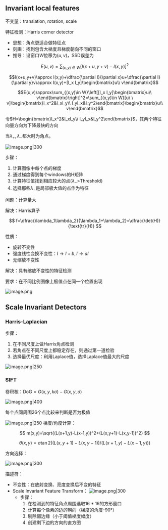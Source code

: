 ## Invariant local features
不变量：translation, rotation, scale

特征检测：Harris corner detector

+ 思想：角点更适合做特征点
+ 刻画：找到包含大梯度且梯度朝向不同的窗口
+ 推导：设窗口$W$位移为$(u,v)$，SSD误差为

$$
E(u,v)=\sum_{(x,y)\in W}[I(x+u,y+v)-I(x,y)]^2
$$

$$I(x+u,y+v)\approx I(x,y)+\dfrac{\partial I}{\partial x}u+\dfrac{\partial I}{\partial y}v\approx I(x,y)+[I_x I_y]\begin{bmatrix}u\\ v\end{bmatrix}$$

$$E(u,v)\approx\sum_{(x,y)\in W}\left[[I_x I_y]\begin{bmatrix}u\\ v\end{bmatrix}\right]^2=\sum_{(x,y)\in W}[u\ \ v]\begin{bmatrix}I_x^2&I_xI_y\\ I_yI_x&I_y^2\end{bmatrix}\begin{bmatrix}u\\ v\end{bmatrix}$$

令$H=\begin{bmatrix}I_x^2&I_xI_y\\ I_yI_x&I_y^2\end{bmatrix}$，其两个特征向量方向为下降最快的方向

当$\lambda_+,\lambda_-$都大时为角点。

![image.png|300](https://s2.loli.net/2023/12/14/CX5PfJFq9eGWxv1.png)

步骤：

1. 计算图像中每个点的梯度
2. 通过梯度得到每个windows的H矩阵
3. 计算特征值找到相应较大的点($\lambda_-$>Threshold)
4. 选择那些$\lambda_-$是局部极大值的点作为特征

问题：计算量大

解决：Harris算子

$$
f=\dfrac{\lambda_1\lambda_2}{\lambda_1+\lambda_2}=\dfrac{\det(H)}{\text{tr}(H)}
$$

性质：

+ 旋转不变性
+ 强度线性变换不变性：$I\to I+b,I\to aI$
+ 无缩放不变性

解决：具有缩放不变性的特征检测

要求：在不同比例图像上极值点在同一个位置出现

![image.png](https://s2.loli.net/2023/12/14/zbY9xefoE8s4Ftl.png)

## Scale Invariant Detectors
### Harris-Laplacian
步骤：

1. 在不同尺度上做Harris角点检测
2. 若角点在不同尺度上都稳定存在，则通过第一道检验
3. 选择最优尺度：利用Laplace值，选择Laplace值最大的尺度

![image.png|250](https://s2.loli.net/2023/12/14/sIRSbCEi8VXgqf2.png)

### SIFT
卷积核：$\text{DoG}=G(x,y,k\sigma)-G(x,y,\sigma)$

![image.png|400](https://s2.loli.net/2023/12/14/SbVqLHJpYom9ICX.png)

每个点同周围26个点比较来判断是否为极值

![image.png|250](https://s2.loli.net/2023/12/14/olPEimcWsdUSfOh.png)
梯度/角度计算：

$$
m(x,y)=\sqrt{(L(x+1,y)-L(x-1,y))^2+(L(x,y+1)-L(x,y-1))^2}
$$

$$
\theta(x,y)=\sigma\tan 2((L(x,y+1)-L(x,y-1))/(L(x+1,y)-L(x-1,y)))
$$

方向选择：

![image.png|300](https://s2.loli.net/2023/12/14/xEm8PCXovdNq2nt.png)

描述符：

+ 不变性：在放射变换、亮度变换后不变的特征
+ Scale Invariant Feature Transform：
	![image.png|300](https://s2.loli.net/2023/12/14/yrqXC8GFsmghkPp.png)
	+ 步骤：
		1. 在检测到的特征角点周围选取16 * 16的方形窗口
		2. 计算每个像素的边的朝向（梯度的角度-90°）
		3. 剔除弱边缘（小于阈值梯度幅度）
		4. 创建剩下边的方向的直方图
